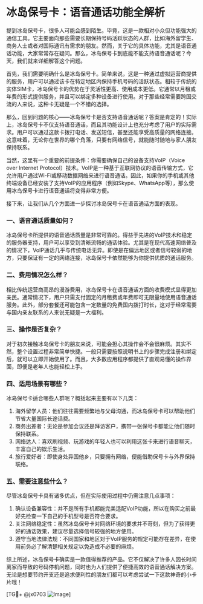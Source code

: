 # 冰岛保号卡：语音通话功能全解析

提到冰岛保号卡，很多人可能会感到陌生。毕竟，这是一款相对小众但功能强大的通信工具。它主要面向那些需要长期保持号码活跃状态的人群，比如海外留学生、商务人士或者对国际通讯有需求的朋友。然而，关于它的具体功能，尤其是语音通话功能，大家常常存在疑问。那么，冰岛保号卡到底能不能支持语音通话呢？今天，我们就来详细解答这个问题。

首先，我们需要明确什么是冰岛保号卡。简单来说，这是一种通过虚拟运营商提供的服务，用户可以通过该卡在特定地区内保持手机号码的活跃状态。相较于传统的实体SIM卡，冰岛保号卡的优势在于灵活性更高、使用成本更低。它通常以月租或年费的形式提供服务，并且可以绑定多种设备进行使用。对于那些经常需要跨国交流的人来说，这种卡无疑是一个不错的选择。

那么，回到问题的核心——冰岛保号卡是否支持语音通话呢？答案是肯定的！实际上，冰岛保号卡不仅支持语音通话，而且其功能设计上也充分考虑了用户的实际需求。用户可以通过这款卡拨打电话、发送短信，甚至还能享受高质量的网络连接。这意味着，无论你在世界的哪个角落，只要有网络信号，就能随时随地与家人朋友保持联系。

当然，这里有一个重要的前提条件：你需要确保自己的设备支持VoIP（Voice over Internet Protocol）技术。VoIP是一种基于互联网协议的语音传输方式，它允许用户通过Wi-Fi或移动数据网络来进行语音通话。因此，如果你的手机或其他终端设备已经安装了支持VoIP的应用程序（例如Skype、WhatsApp等），那么使用冰岛保号卡进行语音通话将变得非常方便。

接下来，让我们从几个方面进一步探讨冰岛保号卡在语音通话方面的表现。

### 一、语音通话质量如何？

冰岛保号卡所提供的语音通话质量是非常可靠的。得益于先进的VoIP技术和稳定的服务器支持，用户可以享受到清晰流畅的通话体验。尤其是在现代高速网络普及的情况下，VoIP通话几乎与传统电话无异。即使是在偏远地区或者信号较弱的地方，只要保证有一定的网络连接，冰岛保号卡依然能够为你提供优质的通话服务。

### 二、费用情况怎么样？

相比传统运营商高昂的漫游费用，冰岛保号卡在语音通话方面的收费模式显得更加亲民。通常情况下，用户只需支付固定的月租费或年费即可无限量地使用语音通话服务。此外，部分套餐还可能包含一定数量的免费国内拨打时长，这对于经常需要与国内亲友联系的人来说无疑是一大福利。

### 三、操作是否复杂？

对于初次接触冰岛保号卡的朋友来说，可能会担心其操作会不会很麻烦。其实不然，整个设置过程非常简单快捷。一般只需要按照说明书上的步骤完成注册和绑定后，就可以立即开始使用了。而且，大多数应用程序都提供了直观易懂的操作界面，即便是老年人也能轻松上手。

### 四、适用场景有哪些？

冰岛保号卡适合哪些人群呢？概括起来主要有以下几类：

1. 海外留学人员：他们往往需要频繁地与父母沟通，而冰岛保号卡可以帮助他们节省大量国际长途话费。
2. 商务出差者：无论是参加会议还是拜访客户，携带一张保号卡都能让他们随时保持联系。
3. 网络达人：喜欢刷视频、玩游戏的年轻人也可以利用这张卡来进行语音聊天，丰富自己的娱乐生活。
4. 旅行爱好者：即使身处异国他乡，只要拥有网络，便能借助保号卡与外界保持联络。

### 五、需要注意些什么？

尽管冰岛保号卡具有诸多优点，但在实际使用过程中仍需注意几点事项：

1. 确认设备兼容性：并不是所有手机都能完美适配VoIP功能，所以在购买之前最好先检查一下自己的手机型号是否符合要求。
2. 关注网络稳定性：虽然冰岛保号卡对网络环境的要求并不苛刻，但为了获得更好的通话效果，建议尽量选择信号较强的地方使用。
3. 遵守当地法律法规：不同国家和地区对于VoIP服务的规定可能存在差异，在使用前务必了解清楚相关规定以免造成不必要的麻烦。

综上所述，冰岛保号卡确实是一款值得推荐的产品。它不仅解决了许多人因长时间离家而导致的号码停机问题，同时也为人们提供了便捷高效的语音通话解决方案。无论是想要节约开支还是追求便利性的朋友们都可以考虑尝试一下这款神奇的小卡片哦！

[TG💪+ @jx0703 ![Image](https://github.com/user-attachments/assets/dbca1d08-cadb-493c-b0ec-ad6f7a83f270)]